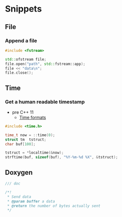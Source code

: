 # Snippets
## File
### Append a file
```c++
#include <fstream>

std::ofstream file;
file.open("path", std::fstream::app);
file << "data\n";
file.close();
```

## Time
### Get a human readable timestamp
* pre C++ 11
  * [Time formats](http://en.cppreference.com/w/cpp/chrono/c/strftime)
```c++
#include <time.h>

time_t now = ::time(0);
struct tm  tstruct;
char buf[100];

tstruct = *localtime(&now);
strftime(buf, sizeof(buf), "%Y-%m-%d %X", &tstruct);
```

## Doxygen
```c++
/// doc

/*!
 * Send data
 * @param buffer a data
 * @return the number of bytes actually sent
 */
```
